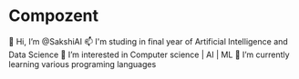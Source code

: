 # Compozent
👋 Hi, I’m @SakshiAI 
📫 I'm studing in final year of Artificial Intelligence and Data Science
👀 I’m interested in Computer science | AI | ML 
🌱 I’m currently learning various programing languages
